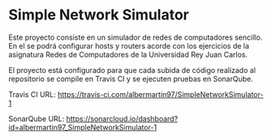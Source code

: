 # Simple Network Simulator

Este proyecto consiste en un simulador de redes de computadores sencillo. En el se podrá configurar hosts y routers acorde con los ejercicios de la asignatura Redes de Computadores de la Universidad Rey Juan Carlos. 

El proyecto está configurado para que cada subida de código realizado al repositorio se compile en Travis CI y se ejecuten pruebas en SonarQube.

Travis CI URL: https://travis-ci.com/albermartin97/SimpleNetworkSimulator-1

SonarQube URL: https://sonarcloud.io/dashboard?id=albermartin97_SimpleNetworkSimulator-1
